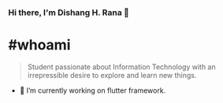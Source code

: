 ### Hi there, I'm Dishang H. Rana 👋


# #whoami  
> Student passionate about Information Technology with an irrepressible desire to explore and learn new things. 

- 🔭 I’m currently working on flutter framework.

<!--
**thisisdishang/thisisdishang** is a ✨ _special_ ✨ repository because its `README.md` (this file) appears on your GitHub profile.

Here are some ideas to get you started:

- 🔭 I’m currently working on ...
- 🌱 I’m currently learning ...
- 👯 I’m looking to collaborate on ...
- 🤔 I’m looking for help with ...
- 💬 Ask me about ...
- 📫 How to reach me: ...
- 😄 Pronouns: ...
- ⚡ Fun fact: ...
-->
